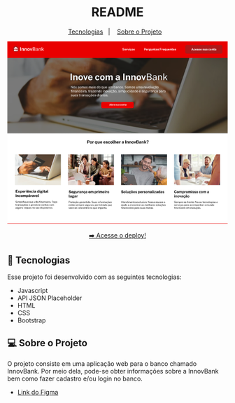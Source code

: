 <h1 align="center">README</h1>

<p align="center">
  <a href="#-tecnologias">Tecnologias</a>&nbsp;&nbsp;&nbsp;|&nbsp;&nbsp;&nbsp;
  <a href="#-sobre-o-projeto">Sobre o Projeto</a>&nbsp;&nbsp;&nbsp;
</p>

<p align="center">
  <img alt="imagem do site pronto" src="./assets/img-exemplo-site.png">
</p>

<p align="center">
  <a href="https://vs12-front-01-html-e-css-financeiro.vercel.app/" target="_blank">➡️ Acesse o deploy!</a>
</p>

## 🚀 Tecnologias

Esse projeto foi desenvolvido com as seguintes tecnologias:

- Javascript
- API JSON Placeholder
- HTML
- CSS
- Bootstrap

## 💻 Sobre o Projeto

O projeto consiste em uma aplicação web para o banco chamado InnovBank. Por meio dela, pode-se obter informações sobre a InnovBank bem como fazer cadastro e/ou login no banco.

- <a href="https://www.figma.com/file/oCVLCjUfilHXaCm0uYDRRY/InnovBank?type=design&node-id=0%3A1&mode=design&t=yFthjIAdjlOx2gDC-1">Link do Figma</a>
